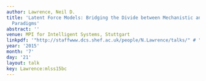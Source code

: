 ```yaml
---
author: Lawrence, Neil D.
title: 'Latent Force Models: Bridging the Divide between Mechanistic and Data Modelling
  Paradigms'
abstract: ''
venue: MPI for Intelligent Systems, Stuttgart
linkpdf: '"http://staffwww.dcs.shef.ac.uk/people/N.Lawrence/talks/" # "lfm_stuttgart15.pdf"'
year: '2015'
month: '7'
day: '21'
layout: talk
key: Lawrence:mlss15bc
---
```

